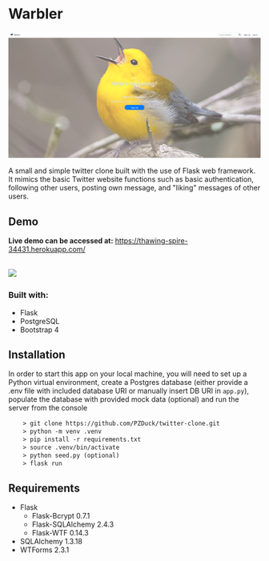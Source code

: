 # Warbler

<img src="landing.png" />

A small and simple twitter clone built with the use of Flask web framework. It mimics the basic Twitter website functions such as basic authentication, following other users, posting own message, and "liking" messages of other users.

## Demo

**Live demo can be accessed at:** [https://thawing-spire-34431.herokuapp.com/
](https://thawing-spire-34431.herokuapp.com/)

<br>

<img src="demo.gif" />

### Built with:

- Flask
- PostgreSQL
- Bootstrap 4

## Installation

In order to start this app on your local machine, you will need to set up a Python virtual environment, create a Postgres database (either provide a .env file with included database URI or manually insert DB URI in `app.py`), populate the database with provided mock data (optional) and run the server from the console

```
    > git clone https://github.com/PZDuck/twitter-clone.git
    > python -m venv .venv
    > pip install -r requirements.txt
    > source .venv/bin/activate
    > python seed.py (optional)
    > flask run
```

## Requirements

- Flask
  - Flask-Bcrypt 0.7.1
  - Flask-SQLAlchemy 2.4.3
  - Flask-WTF 0.14.3
- SQLAlchemy 1.3.18
- WTForms 2.3.1
